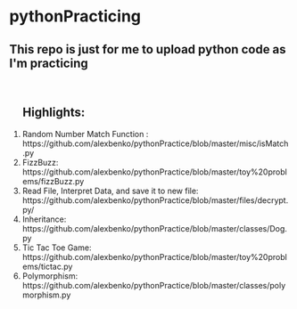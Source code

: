 # pythonPracticing
<h2>This repo is just for me to upload python code as I'm practicing </h2>
<br/>

<ol> 
  <h2>Highlights:</h2>
  <li> Random Number Match Function : https://github.com/alexbenko/pythonPractice/blob/master/misc/isMatch.py</li>
  <li>FizzBuzz: https://github.com/alexbenko/pythonPractice/blob/master/toy%20problems/fizzBuzz.py</li>
  <li>Read File, Interpret Data, and save it to new file: https://github.com/alexbenko/pythonPractice/blob/master/files/decrypt.py/<li>
  Inheritance: https://github.com/alexbenko/pythonPractice/blob/master/classes/Dog.py
  <li>Tic Tac Toe Game: https://github.com/alexbenko/pythonPractice/blob/master/toy%20problems/tictac.py</li>
  <li>Polymorphism: https://github.com/alexbenko/pythonPractice/blob/master/classes/polymorphism.py</li>
</ol>
